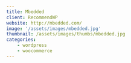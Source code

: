 ```yaml
---
title: Mbedded
client: RecommendWP
website: http://mbedded.com/
image: '/assets/images/mbedded.jpg'
thumbnail: /assets/images/thumbs/mbedded.jpg
categories:
    - wordpress
    - woocommerce
---
```

